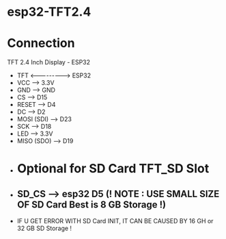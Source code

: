 # esp32-TFT2.4
# Connection
TFT 2.4 Inch Display - ESP32
- TFT <---------> ESP32
- VCC	 -->     3.3V
- GND	 -->	GND
- CS	 -->	D15
- RESET	 -->	D4
- DC	 -->	D2
- MOSI (SDI)	 -->	D23
- SCK 	 -->	D18
- LED 	 -->	3.3V
- MISO (SDO)  -->	D19
- # Optional for SD Card TFT_SD Slot
- ## SD_CS --> esp32 D5 (! NOTE : USE SMALL SIZE OF SD Card Best is 8 GB Storage !)
- IF U GET ERROR WITH SD Card INIT, IT CAN BE CAUSED BY 16 GH or 32 GB SD Storage ! 
